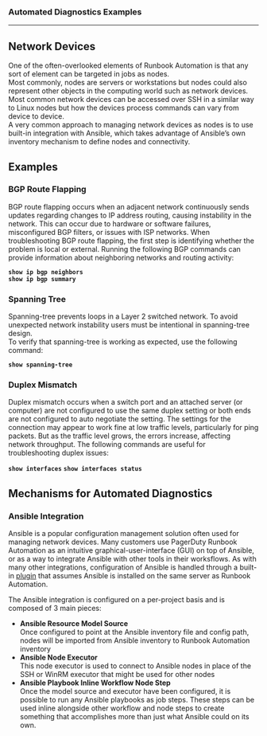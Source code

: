 ### Automated Diagnostics Examples
---

## Network Devices

One of the often-overlooked elements of Runbook Automation is that any sort of element can be targeted in jobs as nodes.  
Most commonly, nodes are servers or workstations but nodes could also represent other objects in the computing world such as network devices.  
Most common network devices can be accessed over SSH in a similar way to Linux nodes but how the devices process commands can vary from device to device.  
A very common approach to managing network devices as nodes is to use built-in integration with Ansible, which takes advantage of Ansible’s own inventory mechanism to define nodes and connectivity.

## Examples

### BGP Route Flapping
BGP route flapping occurs when an adjacent network continuously sends updates regarding changes to IP address routing, causing instability in the network. 
This can occur due to hardware or software failures, misconfigured BGP filters, or issues with ISP networks.
When troubleshooting BGP route flapping, the first step is identifying whether the problem is local or external.
Running the following BGP commands can provide information about neighboring networks and routing activity: 

**`show ip bgp neighbors`**<br>
**`show ip bgp summary`** 

### Spanning Tree
Spanning-tree prevents loops in a Layer 2 switched network.  To avoid unexpected network instability users must be intentional in spanning-tree design.  
To verify that spanning-tree is working as expected, use the following command:

**`show spanning-tree`**

### Duplex Mismatch
Duplex mismatch occurs when a switch port and an attached server (or computer) are not configured to use the same duplex setting or both ends are not configured to auto negotiate the setting. 
The settings for the connection may appear to work fine at low traffic levels, particularly for ping packets. But as the traffic level grows, the errors increase, affecting network throughput.
The following commands are useful for troubleshooting duplex issues:

**`show interfaces`**
**`show interfaces status`**

## Mechanisms for Automated Diagnostics

### Ansible Integration
Ansible is a popular configuration management solution often used for managing network devices. 
Many customers use PagerDuty Runbook Automation as an intuitive graphical-user-interface (GUI) on top of Ansible, or as a way to integrate Ansible with other tools in their worksflows.
As with many other integrations, configuration of Ansible is handled through a built-in [plugin](/learning/howto/using-ansible.md#rundeck-and-ansible-integration) that assumes Ansible is installed on the same server as Runbook Automation.

The Ansible integration is configured on a per-project basis and is composed of 3 main pieces:
* **Ansible Resource Model Source**<br>
    Once configured to point at the Ansible inventory file and config path, nodes will be imported from Ansible inventory to Runbook Automation inventory 
* **Ansible Node Executor**<br>
    This node executor is used to connect to Ansible nodes in place of the SSH or WinRM executor that might be used for other nodes
* **Ansible Playbook Inline Workflow Node Step**<br>
    Once the model source and executor have been configured, it is possible to run any Ansible playbooks as job steps.  These steps can be used inline alongside other workflow and node steps to create something that accomplishes more than just what Ansible could on its own.
